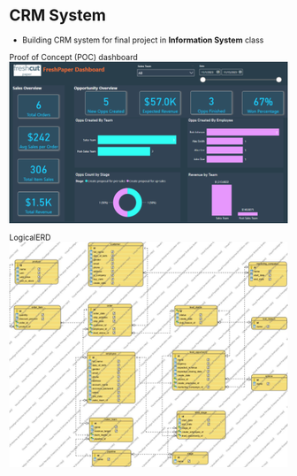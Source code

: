# CRM System
- Building CRM system for final project in **Information System** class

Proof of Concept (POC) dashboard
![dashboard](png/dashboard.png)

LogicalERD 
![Logical E R D](diagram/erd/LogicalERD.jpg)


 
